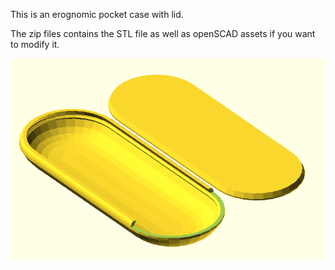 This is an erognomic pocket case with lid. 

The zip files contains the STL file as well as openSCAD assets if you want to modify it.

![image](https://github.com/tooltechgeek/tool-prototypes/blob/main/curved_case/Case_cad.png)
